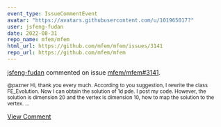 ```yaml
---
event_type: IssueCommentEvent
avatar: "https://avatars.githubusercontent.com/u/101965017?"
user: jsfeng-fudan
date: 2022-08-31
repo_name: mfem/mfem
html_url: https://github.com/mfem/mfem/issues/3141
repo_url: https://github.com/mfem/mfem
---
```


<a href='https://github.com/jsfeng-fudan' target='_blank'>jsfeng-fudan</a> commented on issue <a href='https://github.com/mfem/mfem/issues/3141' target='_blank'>mfem/mfem#3141</a>.

<small>@pazner  Hi, thank you every much.  According to you suggestion, I rewrite the class FE_Evolution. Now I can obtain the solution of 1d pde. I post my code. However, the solution is dimension 20 and the vertex is dimension 10, how to map the solution to the vertex....</small>

<a href='https://github.com/mfem/mfem/issues/3141' target='_blank'>View Comment</a>